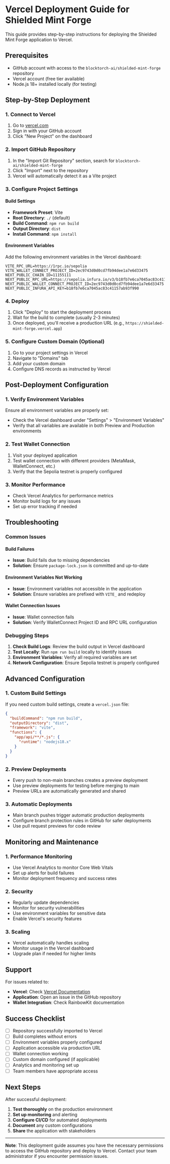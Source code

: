 # Vercel Deployment Guide for Shielded Mint Forge

This guide provides step-by-step instructions for deploying the Shielded Mint Forge application to Vercel.

## Prerequisites

- GitHub account with access to the `blocktorch-ai/shielded-mint-forge` repository
- Vercel account (free tier available)
- Node.js 18+ installed locally (for testing)

## Step-by-Step Deployment

### 1. Connect to Vercel

1. Go to [vercel.com](https://vercel.com)
2. Sign in with your GitHub account
3. Click "New Project" on the dashboard

### 2. Import GitHub Repository

1. In the "Import Git Repository" section, search for `blocktorch-ai/shielded-mint-forge`
2. Click "Import" next to the repository
3. Vercel will automatically detect it as a Vite project

### 3. Configure Project Settings

#### Build Settings
- **Framework Preset**: Vite
- **Root Directory**: `./` (default)
- **Build Command**: `npm run build`
- **Output Directory**: `dist`
- **Install Command**: `npm install`

#### Environment Variables
Add the following environment variables in the Vercel dashboard:

```
VITE_RPC_URL=https://1rpc.io/sepolia
VITE_WALLET_CONNECT_PROJECT_ID=2ec9743d0d0cd7fb94dee1a7e6d33475
NEXT_PUBLIC_CHAIN_ID=11155111
NEXT_PUBLIC_RPC_URL=https://sepolia.infura.io/v3/b18fb7e6ca7045ac83c41157ab93f990
NEXT_PUBLIC_WALLET_CONNECT_PROJECT_ID=2ec9743d0d0cd7fb94dee1a7e6d33475
NEXT_PUBLIC_INFURA_API_KEY=b18fb7e6ca7045ac83c41157ab93f990
```

### 4. Deploy

1. Click "Deploy" to start the deployment process
2. Wait for the build to complete (usually 2-3 minutes)
3. Once deployed, you'll receive a production URL (e.g., `https://shielded-mint-forge.vercel.app`)

### 5. Configure Custom Domain (Optional)

1. Go to your project settings in Vercel
2. Navigate to "Domains" tab
3. Add your custom domain
4. Configure DNS records as instructed by Vercel

## Post-Deployment Configuration

### 1. Verify Environment Variables

Ensure all environment variables are properly set:
- Check the Vercel dashboard under "Settings" > "Environment Variables"
- Verify that all variables are available in both Preview and Production environments

### 2. Test Wallet Connection

1. Visit your deployed application
2. Test wallet connection with different providers (MetaMask, WalletConnect, etc.)
3. Verify that the Sepolia testnet is properly configured

### 3. Monitor Performance

- Check Vercel Analytics for performance metrics
- Monitor build logs for any issues
- Set up error tracking if needed

## Troubleshooting

### Common Issues

#### Build Failures
- **Issue**: Build fails due to missing dependencies
- **Solution**: Ensure `package-lock.json` is committed and up-to-date

#### Environment Variables Not Working
- **Issue**: Environment variables not accessible in the application
- **Solution**: Ensure variables are prefixed with `VITE_` and redeploy

#### Wallet Connection Issues
- **Issue**: Wallet connection fails
- **Solution**: Verify WalletConnect Project ID and RPC URL configuration

### Debugging Steps

1. **Check Build Logs**: Review the build output in Vercel dashboard
2. **Test Locally**: Run `npm run build` locally to identify issues
3. **Environment Variables**: Verify all required variables are set
4. **Network Configuration**: Ensure Sepolia testnet is properly configured

## Advanced Configuration

### 1. Custom Build Settings

If you need custom build settings, create a `vercel.json` file:

```json
{
  "buildCommand": "npm run build",
  "outputDirectory": "dist",
  "framework": "vite",
  "functions": {
    "app/api/**/*.js": {
      "runtime": "nodejs18.x"
    }
  }
}
```

### 2. Preview Deployments

- Every push to non-main branches creates a preview deployment
- Use preview deployments for testing before merging to main
- Preview URLs are automatically generated and shared

### 3. Automatic Deployments

- Main branch pushes trigger automatic production deployments
- Configure branch protection rules in GitHub for safer deployments
- Use pull request previews for code review

## Monitoring and Maintenance

### 1. Performance Monitoring

- Use Vercel Analytics to monitor Core Web Vitals
- Set up alerts for build failures
- Monitor deployment frequency and success rates

### 2. Security

- Regularly update dependencies
- Monitor for security vulnerabilities
- Use environment variables for sensitive data
- Enable Vercel's security features

### 3. Scaling

- Vercel automatically handles scaling
- Monitor usage in the Vercel dashboard
- Upgrade plan if needed for higher limits

## Support

For issues related to:
- **Vercel**: Check [Vercel Documentation](https://vercel.com/docs)
- **Application**: Open an issue in the GitHub repository
- **Wallet Integration**: Check RainbowKit documentation

## Success Checklist

- [ ] Repository successfully imported to Vercel
- [ ] Build completes without errors
- [ ] Environment variables properly configured
- [ ] Application accessible via production URL
- [ ] Wallet connection working
- [ ] Custom domain configured (if applicable)
- [ ] Analytics and monitoring set up
- [ ] Team members have appropriate access

## Next Steps

After successful deployment:

1. **Test thoroughly** on the production environment
2. **Set up monitoring** and alerting
3. **Configure CI/CD** for automated deployments
4. **Document** any custom configurations
5. **Share** the application with stakeholders

---

**Note**: This deployment guide assumes you have the necessary permissions to access the GitHub repository and deploy to Vercel. Contact your team administrator if you encounter permission issues.

